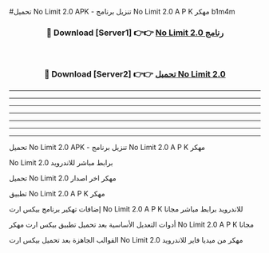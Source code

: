 #تحميل No Limit 2.0  APK - تنزيل برنامج No Limit 2.0  A P K مهكر b1m4m 



<div align="center">
<h3>🔴 Download [Server1] 👉👉 <a href="https://apkdownload10.web.app/?title=No Limit 2.0 ">No Limit 2.0  رنامج</a></h3><br>

<h3>🔴 Download [Server2] 👉👉 <a href="https://apkdownload10.web.app/?title=No Limit 2.0 ">تحميل No Limit 2.0  </a></h3>
</div>


----------------------------------------------------------

----------------------------------------------------------

----------------------------------------------------------

----------------------------------------------------------

----------------------------------------------------------

----------------------------------------------------------

----------------------------------------------------------

تحميل No Limit 2.0  APK - تنزيل برنامج No Limit 2.0  A P K مهكر

No Limit 2.0  برابط مباشر للاندرويد

تحميل No Limit 2.0  مهكر اخر اصدار

تطبيق No Limit 2.0  A P K مهكر

إضافات تهكير برنامج بيكس ارت No Limit 2.0  A P K للاندرويد برابط مباشر مجانا

أدوات التعديل الأساسية بعد تحميل تطبيق بيكس ارت مهكر No Limit 2.0  A P K مجانا

القوالب الجاهزة بعد تحميل بيكس ارت No Limit 2.0  مهكر من ميديا فاير للاندرويد


